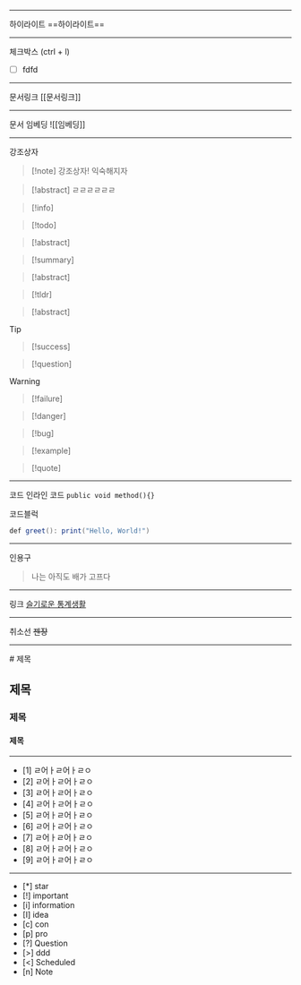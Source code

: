 
<hr>

하이라이트
==하이라이트==

<hr>

체크박스
(ctrl + l)
- [ ] fdfd

<hr>

문서링크
[[문서링크]]

<hr>

문서 임베딩
![[임베딩]]

<hr>

강조상자
> [!note] 강조상자!
> 익숙해지자

> [!abstract]  ㄹㄹㄹㄹㄹㄹ

>[!info]

>[!todo]

>[!abstract]

>[!summary]

>[!abstract]

>[!tldr]

>[!abstract]

>[!tip]

>[!success]

>[!question]

>[!warning]

>[!failure]

>[!danger]

>[!bug]

>[!example]

>[!quote]

<hr>

코드
인라인 코드 `public void method(){}`

코드블럭
```java
def greet(): print("Hello, World!")
```

<hr>

인용구
> 나는 아직도 배가 고프다

<hr>

링크
[슬기로운 통계생활](https://statisticsplaybook.com/)


<hr>

취소선
~~젠장~~

<hr>
# 제목

## 제목

### 제목

#### 제목

<hr>

- [1] ㄹ어ㅏㄹ어ㅏㄹㅇ
- [2] ㄹ어ㅏㄹ어ㅏㄹㅇ
- [3] ㄹ어ㅏㄹ어ㅏㄹㅇ
- [4] ㄹ어ㅏㄹ어ㅏㄹㅇ
- [5] ㄹ어ㅏㄹ어ㅏㄹㅇ
- [6] ㄹ어ㅏㄹ어ㅏㄹㅇ
- [7] ㄹ어ㅏㄹ어ㅏㄹㅇ
- [8] ㄹ어ㅏㄹ어ㅏㄹㅇ
- [9] ㄹ어ㅏㄹ어ㅏㄹㅇ

<hr>

- [*] star
- [!] important
- [i] information
- [I] idea
- [c] con
- [p] pro
- [?] Question
- [>] ddd
- [<] Scheduled
- [n] Note








